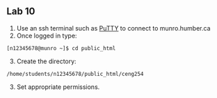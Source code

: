 ## Lab 10
1. Use an ssh terminal such as <a href="https://www.chiark.greenend.org.uk/~sgtatham/putty/latest.html">PuTTY</a> to connect to munro.humber.ca
2. Once logged in type:
```
[n12345678@munro ~]$ cd public_html
```
3. Create the directory:
```
/home/students/n12345678/public_html/ceng254
```
3. Set appropriate permissions.